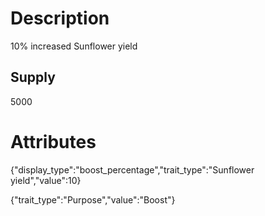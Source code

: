 # Description

10% increased Sunflower yield

## Supply

5000

# Attributes

{"display_type":"boost_percentage","trait_type":"Sunflower yield","value":10}

{"trait_type":"Purpose","value":"Boost"}
